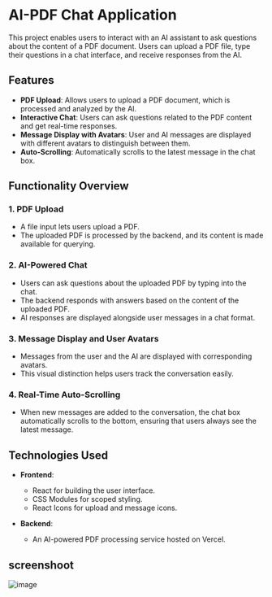 # AI-PDF Chat Application

This project enables users to interact with an AI assistant to ask questions about the content of a PDF document. Users can upload a PDF file, type their questions in a chat interface, and receive responses from the AI.

## Features

- **PDF Upload**: Allows users to upload a PDF document, which is processed and analyzed by the AI.
- **Interactive Chat**: Users can ask questions related to the PDF content and get real-time responses.
- **Message Display with Avatars**: User and AI messages are displayed with different avatars to distinguish between them.
- **Auto-Scrolling**: Automatically scrolls to the latest message in the chat box.

## Functionality Overview

### 1. PDF Upload
- A file input lets users upload a PDF.
- The uploaded PDF is processed by the backend, and its content is made available for querying.

### 2. AI-Powered Chat
- Users can ask questions about the uploaded PDF by typing into the chat.
- The backend responds with answers based on the content of the uploaded PDF.
- AI responses are displayed alongside user messages in a chat format.

### 3. Message Display and User Avatars
- Messages from the user and the AI are displayed with corresponding avatars.
- This visual distinction helps users track the conversation easily.

### 4. Real-Time Auto-Scrolling
- When new messages are added to the conversation, the chat box automatically scrolls to the bottom, ensuring that users always see the latest message.

## Technologies Used

- **Frontend**: 
  - React for building the user interface.
  - CSS Modules for scoped styling.
  - React Icons for upload and message icons.
  
- **Backend**: 
  - An AI-powered PDF processing service hosted on Vercel.

## screenshoot

![image](https://github.com/user-attachments/assets/9ef89212-cb72-44ca-a1cb-4cdb51f6ea42)




